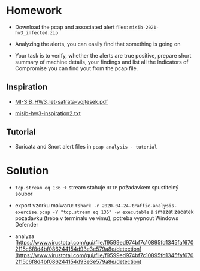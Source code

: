 # Homework

- Download the pcap and associated alert files: `misib-2021-hw3_infected.zip`

- Analyzing the alerts, you can easily find that something is going on

- Your task is to verify, whether the alerts are true positive, prepare short summary of machine details, your findings and list all the Indicators of Compromise you can find yout from the pcap file.

## Inspiration

- [MI-SIB_HW3_let-safrata-vojtesek.pdf](MI-SIB_HW3_let-safrata-vojtesek.pdf)

- [misib-hw3-inspiration2.txt](misib-hw3-inspiration2.txt)

## Tutorial

- Suricata and Snort alert files in `pcap analysis - tutorial`

# Solution

- `tcp.stream eq 136` -> stream stahuje `HTTP` požadavkem spustitelný soubor

- export vzorku malwaru: `tshark -r 2020-04-24-traffic-analysis-exercise.pcap -Y "tcp.stream eq 136" -w executable` a smazat zacatek pozadavku (treba v terminalu ve vimu), potreba vypnout Windows Defender

- analyza [https://www.virustotal.com/gui/file/f9599ed974bf7c10895fd1345faf6702f15c6f8d4bf086244154d93e3e579a8e/detection](https://www.virustotal.com/gui/file/f9599ed974bf7c10895fd1345faf6702f15c6f8d4bf086244154d93e3e579a8e/detection)

